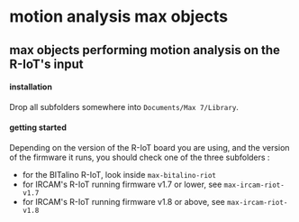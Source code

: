 # motion analysis max objects

## max objects performing motion analysis on the R-IoT's input

#### installation

Drop all subfolders somewhere into `Documents/Max 7/Library`.

#### getting started

Depending on the version of the R-IoT board you are using, and the version of
the firmware it runs, you should check one of the three subfolders :
* for the BITalino R-IoT, look inside `max-bitalino-riot`
* for IRCAM's R-IoT running firmware v1.7 or lower, see `max-ircam-riot-v1.7`
* for IRCAM's R-IoT running firmware v1.8 or above, see `max-ircam-riot-v1.8`